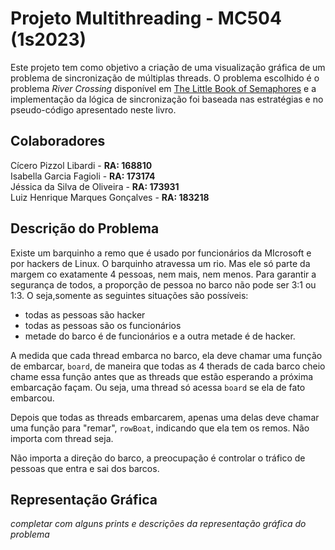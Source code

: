 # Projeto Multithreading - MC504 (1s2023)

Este projeto tem como objetivo a criação de uma visualização gráfica de um problema de sincronização de múltiplas threads. O problema escolhido é o problema _River Crossing_ disponível em [The Little Book of Semaphores](https://greenteapress.com/wp/semaphores/) e a implementação da lógica de sincronização foi baseada nas estratégias e no pseudo-código apresentado neste livro.

## Colaboradores

Cícero Pizzol Libardi - **RA: 168810**\
Isabella Garcia Fagioli - **RA: 173174**\
Jéssica da Silva de Oliveira - **RA: 173931**\
Luiz Henrique Marques Gonçalves - **RA: 183218**

## Descrição do Problema

Existe um barquinho a remo que é usado por funcionários da MIcrosoft e por hackers de Linux. O barquinho atravessa um rio. Mas ele só parte da margem co exatamente 4 pessoas, nem mais, nem menos. 
Para garantir a segurança de todos, a proporção de pessoa no barco não pode ser 3:1 ou 1:3. O seja,somente as seguintes situações são possíveis:
- todas as pessoas são hacker 
- todas as pessoas são os funcionários 
- metade do barco é de funcionários e a outra metade é de hacker. 

A medida que cada thread embarca no barco, ela deve chamar uma função de embarcar, `board`, de maneira que todas as 4 therads de cada barco cheio chame essa função antes que as threads que estão esperando a próxima embarcação façam. Ou seja, uma thread só acessa `board` se ela de fato embarcou. 

Depois que todas as threads embarcarem, apenas uma delas deve chamar uma função para "remar", `rowBoat`, indicando que ela tem os remos. Não importa com thread seja. 

Não importa a direção do barco, a preocupação é controlar o tráfico de pessoas que entra e sai dos barcos. 

## Representação Gráfica

_completar com alguns prints e descrições da representação gráfica do problema_
